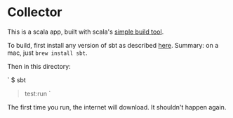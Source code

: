 Collector
=========

This is a scala app, built with scala's [simple build tool](http://www.scala-sbt.org/).

To build, first install any version of sbt as described [here](http://www.scala-sbt.org/download.html). 
Summary: on a mac, just `brew install sbt`.

Then in this directory:

`
  $ sbt
  > test:run
`

The first time you run, the internet will download. It shouldn't happen again.
